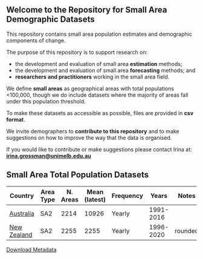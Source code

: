 ## Welcome to the Repository for Small Area Demographic Datasets

This repository contains small area population estimates and demographic components of change.

The purpose of this repository is to support research on:
 - the development and evaluation of small area **estimation** methods;
 - the development and evaluation of small area **forecasting** methods; and
 - **researchers and practitioners** working in the small area field.

We define **small areas** as geographical areas with total populations <100,000, though we do include datasets where the majority of areas fall under this population threshold.

To make these datasets as accessible as possible, files are provided in **csv format**.

We invite demographers to **contribute to this repository** and to make suggestions on how to improve the way that the data is organised.

If you would like to contribute or make suggestions please contact Irina at: **irina.grossman@unimelb.edu.au**


## Small Area Total Population Datasets

| Country | Area Type | N. Areas | Mean (latest) | Frequency | Years | Notes | MetaData |
| ----- | ----- | ----- | ----- | ----- | ----- | ----- | ----- |
|<a href="/data/Australia/Australia_SmallAreas.csv" download="Australia_SmallAreas.csv">Australia</a>|SA2|2214|10926|Yearly|1991-2016| |<a href="/data/Australia/Australia_meta.csv" download="Australia_meta.csv">download</a>|
|<a href="/data/New Zealand/NewZealand_SmallAreas.csv" download="NewZealand_SmallAreas.csv">New Zealand</a>|SA2|2255|2255|Yearly|1996-2020|rounded|<a href="/data/New Zealand/NewZealand_meta.csv" download="NewZealand_meta.csv">New Zealand</a>|



<a href="/datasets/totals/SmallAreaDatasets_info.csv" download="SmallAreaDatasets_info.csv"> Download Metadata</a>
